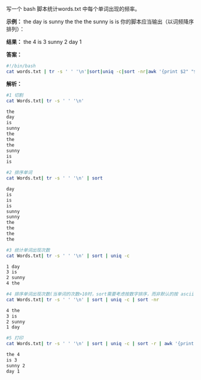写一个 bash 脚本统计words.txt 中每个单词出现的频率。

**示例：**
the day is sunny the the the sunny is is
你的脚本应当输出（以词频降序排列）：

**结果：**
the 4
is 3
sunny 2
day 1

**答案：**

```bash
#!/bin/bash
cat words.txt | tr -s ' ' '\n'|sort|uniq -c|sort -nr|awk '{print $2" "$1}'
```

**解析：**

```bash
#1 切割
cat Words.txt| tr -s ' ' '\n'

the
day
is
sunny
the
the
the
sunny
is
is

#2 排序单词
cat Words.txt| tr -s ' ' '\n' | sort

day
is
is
is
sunny
sunny
the
the
the
the

#3 统计单词出现次数
cat Words.txt| tr -s ' ' '\n' | sort | uniq -c

1 day
3 is
2 sunny
4 the

#4 排序单词出现次数(当单词的次数>10时，sort需要考虑按数字排序，而非默认的按 ascii 码排序，所以使用-nr)
cat Words.txt| tr -s ' ' '\n' | sort | uniq -c | sort -nr

4 the
3 is
2 sunny
1 day

#5 打印
cat Words.txt| tr -s ' ' '\n' | sort | uniq -c | sort -r | awk '{print $2, $1}'

the 4
is 3
sunny 2
day 1
```

